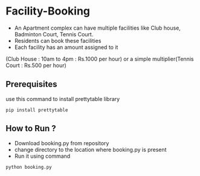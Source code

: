# Facility-Booking
*	An Apartment complex can have multiple facilities like Club house, Badminton Court, Tennis Court.
*	Residents	can	book these	facilities
*	Each facility	has	an	amount assigned to it

(Club	House	:	10am	to	4pm	:	Rs.1000 per	hour) or a simple multiplier(Tennis Court : Rs.500 per hour)

## Prerequisites
use this command to install prettytable library 
```
pip install prettytable
```
## How to Run ?
* Download booking.py from repository
* change directory to the location where booking.py is present
* Run it using command 
```
python booking.py
```


